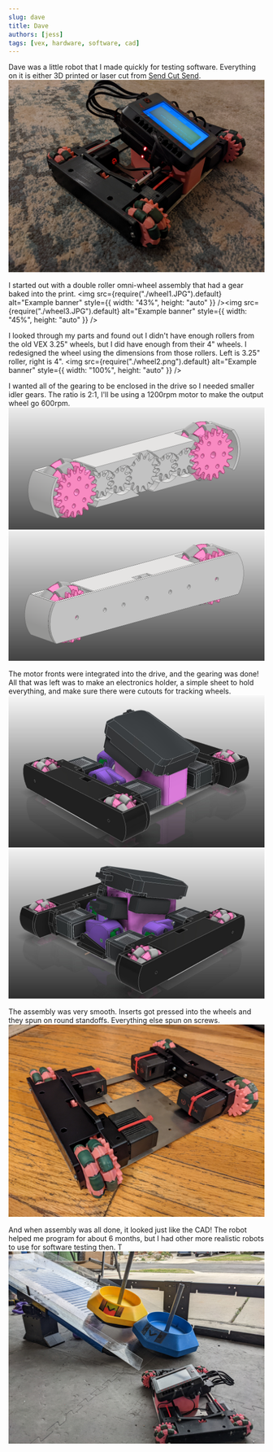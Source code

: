 ```yaml
---
slug: dave
title: Dave
authors: [jess]
tags: [vex, hardware, software, cad]
---
```


Dave was a little robot that I made quickly for testing software.  Everything on it is either 3D printed or laser cut from [Send Cut Send](https://sendcutsend.com/).  
![](banner.jpg)

<!--truncate-->

I started out with a double roller omni-wheel assembly that had a gear baked into the print.
<img
  src={require("./wheel1.JPG").default}
  alt="Example banner"
  style={{ width: "43%", height: "auto" }}
/><img
  src={require("./wheel3.JPG").default}
  alt="Example banner"
  style={{ width: "45%", height: "auto" }}
/>

I looked through my parts and found out I didn't have enough rollers from the old VEX 3.25" wheels, but I did have enough from their 4" wheels.  I redesigned the wheel using the dimensions from those rollers.  Left is 3.25" roller, right is 4". 
<img
  src={require("./wheel2.png").default}
  alt="Example banner"
  style={{ width: "100%", height: "auto" }}
/>

I wanted all of the gearing to be enclosed in the drive so I needed smaller idler gears.  The ratio is 2:1, I'll be using a 1200rpm motor to make the output wheel go 600rpm. 
![](innergears2.png)
![](innergears1.png)

The motor fronts were integrated into the drive, and the gearing was done!  All that was left was to make an electronics holder, a simple sheet to hold everything, and make sure there were cutouts for tracking wheels.
![](fullcad1.png)
![](fullcad2.png)

The assembly was very smooth.  Inserts got pressed into the wheels and they spun on round standoffs.  Everything else spun on screws.  
![](notdone.jpg)

And when assembly was all done, it looked just like the CAD!  The robot helped me program for about 6 months, but I had other more realistic robots to use for software testing then.  T
![](outdoor.jpg)